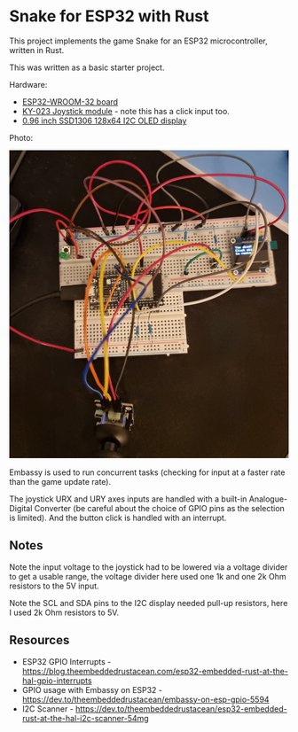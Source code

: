 # Snake for ESP32 with Rust

This project implements the game Snake for an ESP32 microcontroller,
written in Rust.

This was written as a basic starter project.

Hardware:
- [ESP32-WROOM-32 board](https://www.az-delivery.de/en/products/esp32-developmentboard)
- [KY-023 Joystick module](https://www.az-delivery.de/en/products/joystick-modul) - note this has a click input too.
- [0.96 inch SSD1306 128x64 I2C OLED display](https://www.az-delivery.de/en/products/0-96zolldisplay)

Photo:

![Photo of breadboard](./breadboardphoto_small.jpg)


Embassy is used to run concurrent tasks (checking for input at a faster
rate than the game update rate). 

The joystick URX and URY axes inputs are handled with a built-in
Analogue-Digital Converter (be careful about the choice of GPIO pins as
the selection is limited). And the button click is handled with an
interrupt.

## Notes

Note the input voltage to the joystick had to be lowered via a voltage
divider to get a usable range, the voltage divider here used one 1k and
one 2k Ohm resistors to the 5V input.

Note the SCL and SDA pins to the I2C display needed pull-up resistors,
here I used 2k Ohm resistors to 5V.

## Resources

- ESP32 GPIO Interrupts - https://blog.theembeddedrustacean.com/esp32-embedded-rust-at-the-hal-gpio-interrupts
- GPIO usage with Embassy on ESP32 - https://dev.to/theembeddedrustacean/embassy-on-esp-gpio-5594
- I2C Scanner - https://dev.to/theembeddedrustacean/esp32-embedded-rust-at-the-hal-i2c-scanner-54mg

